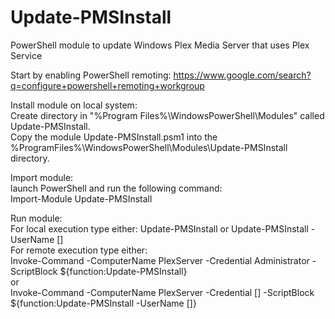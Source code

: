 # Update-PMSInstall
PowerShell module to update Windows Plex Media Server that uses Plex Service

Start by enabling PowerShell remoting:
https://www.google.com/search?q=configure+powershell+remoting+workgroup

Install module on local system:  
Create directory in "%Program Files%\WindowsPowerShell\Modules" called Update-PMSInstall.  
Copy the module Update-PMSInstall.psm1 into the %ProgramFiles%\WindowsPowerShell\Modules\Update-PMSInstall directory.  

Import module:  
launch PowerShell and run the following command:  
Import-Module Update-PMSInstall  

Run module:  
For local execution type either: 
Update-PMSInstall or Update-PMSInstall -UserName [<UserName>]  
For remote execution type either:  
Invoke-Command -ComputerName PlexServer -Credential Administrator -ScriptBlock ${function:Update-PMSInstall}  
or  
Invoke-Command -ComputerName PlexServer -Credential [<Administrator>] -ScriptBlock ${function:Update-PMSInstall -UserName [<UserName>]}
